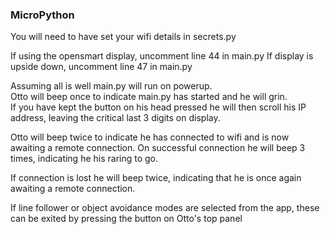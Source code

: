 ### MicroPython

You will need to have set your wifi details in secrets.py  

If using the opensmart display, uncomment line 44 in main.py
If display is upside down, uncomment line 47 in main.py

Assuming all is well main.py will run on powerup.  
Otto will beep once to indicate main.py has started and he will grin.  
If you have kept the button on his head pressed he will then scroll his IP address, leaving the critical last 3 digits on display.

Otto will beep twice to indicate he has connected to wifi and is now awaiting a remote connection.
On successful connection he will beep 3 times, indicating he his raring to go.

If connection is lost he will beep twice, indicating that he is once again awaiting a remote connection.

If line follower or object avoidance modes are selected from the app, these can be exited by pressing the button on Otto's top panel


